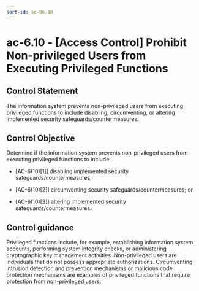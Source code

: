 ```yaml
---
sort-id: ac-06.10
---
```


# ac-6.10 - \[Access Control\] Prohibit Non-privileged Users from Executing Privileged Functions

## Control Statement

The information system prevents non-privileged users from executing privileged functions to include disabling, circumventing, or altering implemented security safeguards/countermeasures.

## Control Objective

Determine if the information system prevents non-privileged users from executing privileged functions to include:

- \[AC-6(10)[1]\] disabling implemented security safeguards/countermeasures;

- \[AC-6(10)[2]\] circumventing security safeguards/countermeasures; or

- \[AC-6(10)[3]\] altering implemented security safeguards/countermeasures.

## Control guidance

Privileged functions include, for example, establishing information system accounts, performing system integrity checks, or administering cryptographic key management activities. Non-privileged users are individuals that do not possess appropriate authorizations. Circumventing intrusion detection and prevention mechanisms or malicious code protection mechanisms are examples of privileged functions that require protection from non-privileged users.
